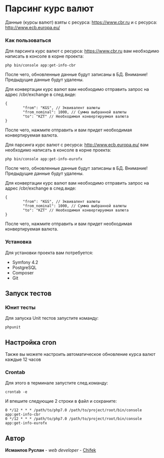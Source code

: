 

# Парсинг курс валют

Данные (курсы валют) взяты с ресурса: https://www.cbr.ru
и с ресурса: http://www.ecb.europa.eu/

### Как пользоваться

Для парсинга курс валют с ресурса: https://www.cbr.ru вам необходимо написать в консоле в корне проекта:

```
php bin/console app:get-info-cbr
```

После чего, обновленные данные будут записаны в БД.
Внимание! Предыдущие данные будут удалены.

Для конвертации курс валют вам необходимо отправить запрос на адрес /cbr/exchange в след.виде:

```
{
        "from": "KGS", // Эквивалент валюты
        "from_nominal": 1000, // Сумма выбранной валюты
        "to": "KZT" // Необходимая конвертируемая валюта
}
```

После чего, нажмите отправить и вам придет необходимая конвертируемая валюта.

Для парсинга курс валют с ресурса: http://www.ecb.europa.eu/ вам необходимо написать в консоле в корне проекта:

```
php bin/console app:get-info-eurofx
```

После чего, обновленные данные будут записаны в БД.
Внимание! Предыдущие данные будут удалены.

Для конвертации курс валют вам необходимо отправить запрос на адрес /cbr/exchange в след.виде:

```
{
        "from": "KGS", // Эквивалент валюты
        "from_nominal": 1000, // Сумма выбранной валюты
        "to": "KZT" // Необходимая конвертируемая валюта
}
```

После чего, нажмите отправить и вам придет необходимая конвертируемая валюта.

### Установка

Для установки проекта вам потребуется:

* Symfony 4.2
* PostgreSQL
* Composer
* Git

## Запуск тестов


### Юнит тесты

Для запуска Unit тестов запустите команду:

```
phpunit
```

## Настройка cron

Также вы можете настроить автоматическое обновление курса валют каждые 12 часов 

### Crontab

Для этого в терминале запустите след.команду:

```
crontab -e
```
И впешите следующие 2 строки в файл и сохраните:
```
0 */12 * * * /path/to/php7.0 /path/to/project/root/bin/console app:get-info-cbr
0 */12 * * * /path/to/php7.0 /path/to/project/root/bin/console app:get-info-eurofx
```

## Автор

 **Исмаилов Руслан** - *web developer* - [Chifek](https://github.com/Chifek)

